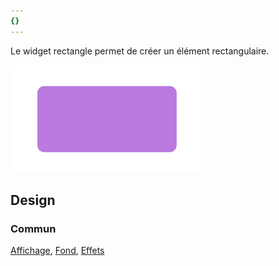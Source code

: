 ```yaml
---
{}
---
```

   
Le widget rectangle permet de créer un élément rectangulaire.   
   
![](../../_assets/images/designer/widget_rectangle.png)   
   
## Design   
   
### Commun   
   
[Affichage](../../04%20-%20Cr%C3%A9er%20votre%20UI/3%20-%20Les%20widgets.md#affichage), [Fond](../../04%20-%20Cr%C3%A9er%20votre%20UI/3%20-%20Les%20widgets.md#fond), [Effets](../../04%20-%20Cr%C3%A9er%20votre%20UI/3%20-%20Les%20widgets.md#effets)